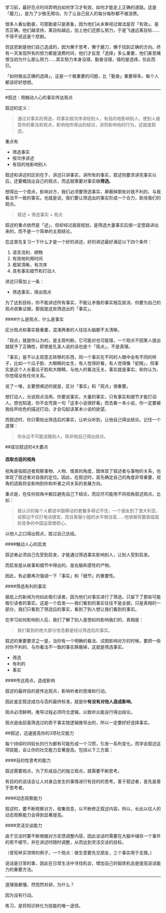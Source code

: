 学习前，最好花点时间弄明白如何学习才有效，如何才能走上正确的道路。这是「磨刀」，是为了少做无用功，为了让自己投入的每分每秒都不被浪费。

很多人看似勤奋，可那勤奋只是表象，因为他们从未审视过做法是否「有效」、是否正确。他们越坚持，离目标越远，加上他们还那么努力，于是飞速远离目标……不得不说这是个悲剧。

但这悲剧是他们自己造成的，因为懒于思考，懒于磨刀，懒于找到正确的方向。终有一天发现所有的努力都是浪费时间，他们才反思「选择」多么重要，他们甚至痛恨当初为什么那么努力……其实努力本身没错，勤奋没错，错的是选择，仅此而已。

「如何做出正确的选择」，这是一个极重要的问题，比「勤奋」重要得多。每个人都该好好想想。

----

#叙述：用触动人心的事实传达观点

叙述的定义：

> 通过对事实的筛选，将事实按次序讲给别人，有目的地影响别人，使别人接受你的看法和观点，影响他所得出的结论，进而影响他的行为，这就是叙述。

重点有

- 筛选事实
- 按次序讲述
- 有目的地影响别人

叙述和讲述的区别在于，讲述只讲事实，讲所有的事实，叙述则要求讲完事实以后，还要概括出自己的观点，而这就需要对事实做**筛选**。

想得出一个观点，影响对方，我们必须要筛选事实，屏蔽掉那些对我不利的、与我看法不一致的事实。也就是说，我们要让筛选出的事实形成一个合力，助攻我们的观点。

> 叙述 = 筛选事实 + 观点

叙述的重点依然是「述」，但却经过层层规划，是筛选大量事实后按一定思路讲出来的，而不是一个简单的主观结论。

在这里先复习一下什么才是一个好的讲述，好的讲述最好满足以下四个条件：

1. 语言流利、顺畅
2. 有效地利用时间
3. 框架清晰，有次序
4. 具有事实细节和打动人

讲述只需加上一条：

- 筛选事实，得出观点

为了达到目标，你不能讲述所有事实，不能让矛盾的事实相互抵消，你要为自己的观点收集证据，那就是这些筛选出的「事实」。

####什么是观点，什么是事实

区分观点和事实极重要，混淆两者的人往往头脑都不太清晰。

「观点」就是你认为的，是主观判断。它可能对也可能错，一个观点不因某人提出就赋予了正确性，即使是孔圣人说的话也是个「观点」，不是真理。

「事实」是不以主观意志转移的东西，同一个事实在不同的人眼中会有不同的样子，比如一个瓜子脸、大眼睛的女生，有人觉得好看，有人觉得像「蛇精」，但事实是这个人长着瓜子脸和大眼睛，与他人的看法无关。事实就是事实，和你认为、你觉得没有任何关系。

说了一堆，主要想阐述的就是，区分「事实」和「观点」很重要。

想打动人，光说观点没用，你要说事实，大量的事实，只有事实和细节才能打动人。想也知道，你不会凭我一句「这本小说很好看」而去看一本小说，你一定要被我绘声绘色的描述打动，才会勾起读某本小说的欲望。

而叙述时，你只需给出筛选后的事实，让听众听到，让他自己得出结论。记住一个道理：

> 你永远不可能说服别人，除非他自己得出结论。

##成功叙述的4大要点

#### 选取合适的视角

视角是指叙述者观察事物、人物、情景的角度，既体现了叙述者与事物的关系，也体现了叙述者对自我的定位。因此，在叙述时，首先确定自己的角度非常重要，视角的选取将会影响到你和听者之间关系的发展方向。

重点是，在任何视角中都应避免自己下结论，而应尽可能用不同视角叙述观点，比如：

> 我认识的每个人都说中国移动的套餐多得记不住，一个朋友到了澳大利亚，说那边不仅打电话便宜，而且客服小姐的水平相当高……他很替将要面临国际竞争的中国运营商担心。

以他人之口得出观点，胜过自己总结。

####触动人心的启发

叙述者必须自己先受到启发，才能通过筛选事实影响别人，让别人受到启发。

而启发是从故事和细节中得出的，是右脑和感性的产物。

因此，有必要再次强调一下「事实」和「细节」的重要性。

####筛选有利的事实

报纸上的新闻为何如此吸引读者，因为他们对事实进行了筛选，只留下了那些可能吸引读者的事实。这是一个启发——我们看到的事实往往不是全貌，只是真相的一部分，我们只看到了筛选后的事实，看到了别人想让我们看到的事实。

在学习如何影响别人后，我们了解了别人是想如何影响我们的，真相是：

> 我们看到的绝大部分信息都是经过筛选后的事实。

叙述的重要要求之一是，当你有一个明确的看法、试图影响对方的时候，要把一些对你不利的、与你看法不一致的事实屏蔽掉，这就是筛选事实。

- 筛选
- 有利的
- 事实

####传达观点，造成影响

叙述的最终目的是传达观点，影响听者的思维和行动。

因此鉴定叙述成功与否的最终标准，就是你**有没有对他人造成影响**。

观点必须鲜明，推导过程必须符合逻辑，以致听众能自行得出结论。

观点是由前面筛选过的若干事实按逻辑推导出的，所以一定要好好选择事实。

##叙述，迅速提高你的3项社交能力

每个持续时间较长的行为都有可能形成一个习惯，引发一系列变化。而学会叙述这项技能，会让你的社交能力显著提高。包括以下三方面：

####目的性思考的能力

叙述需要观点，为了形成自己的独立观点，就需要不断思考。

有目的的说话会让人对身边发生的事情进行有目的的思考。善于叙述者，首先是善于思考者。

####动态观察能力

叙述时，要不断观察对方，收集信息，以不断修正叙述内容。所以，长此以往人的动态观察能力会得到显著提高。

####灵活交谈能力

由于交谈时要不断根据对方反馈调整内容，因此谈话时需要在大脑中储存一个事件的若干细节，并在讲述时随时调整，从而达到灵活交谈的目标。

（曾宪梓买领带的例子，一个观点：做生意要先交朋友，三个事实用于支撑。）

说话是日常的事，因此在日常生活中寻找机会，增加自己的锻炼机会是提高说话能力的重要方法。

----

道理我都懂，然而然并卵，为什么？

因为没有行动。

练习，是将知识转化为技能的唯一途径。
